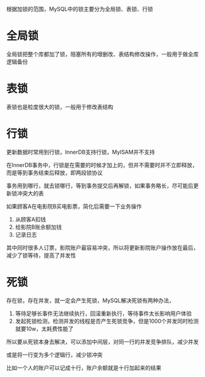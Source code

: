 根据加锁的范围，MySQL中的锁主要分为全局锁、表锁、行锁

# 全局锁
全局锁把整个库都加了锁，阻塞所有的增删改、表结构修改操作，一般用于做全库逻辑备份

# 表锁
表锁也是粒度很大的锁，一般用于修改表结构

# 行锁
更新数据时常用到行锁，InnerDB支持行锁，MyISAM并不支持

在InnerDB事务中，行锁是在需要的时候才加上的，但并不需要时并不立即释放，而是等到事务结束后释放，即两段锁协议

事务用到哪行，就去锁哪行，等到事务提交后再解锁，如果事务略长，尽可能后更新锁冲突大的表

如果顾客A在电影院B买电影票，简化后需要一下业务操作

1. 从顾客A扣钱
2. 给影院B账余额加钱
3. 记录日志

其中同时很多人订票，影院账户最容易冲突，所以将更新影院账户操作放在最后，减少了锁等待，提高了并发性

# 死锁
存在锁，存在并发，就一定会产生死锁，MySQL解决死锁有两种办法，

1. 等待足够长事件无法继续执行，回滚重新执行，等待事件太长影响用户体验
2. 发起死锁检测，检测并发的线程是否产生死锁竞争，但是1000个并发同时检测就要10w，太耗费性能了

所以要从死锁本身去解决，可以添加中间层，对同一行的并发竞争排队，减少并发

或是将一行变为多个逻辑行，减少锁冲突

比如一个人的账户可以记成十行，账户余额就是十行加起来的结果

